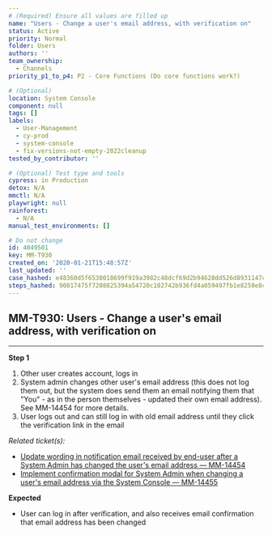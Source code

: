 ```yaml
---
# (Required) Ensure all values are filled up
name: "Users - Change a user's email address, with verification on"
status: Active
priority: Normal
folder: Users
authors: ''
team_ownership:
  - Channels
priority_p1_to_p4: P2 - Core Functions (Do core functions work?)

# (Optional)
location: System Console
component: null
tags: []
labels:
  - User-Management
  - cy-prod
  - system-console
  - fix-versions-not-empty-2022cleanup
tested_by_contributor: ''

# (Optional) Test type and tools
cypress: in Production
detox: N/A
mmctl: N/A
playwright: null
rainforest:
  - N/A
manual_test_environments: []

# Do not change
id: 4049501
key: MM-T930
created_on: '2020-01-21T15:48:57Z'
last_updated: ''
case_hashed: e48360d5f6530018699f919a3982c48dcf69d2b94628dd526d8931147c0af29dde0662bdddedd0911f6e7bd8e7dc485b
steps_hashed: 90817475f7208825394a54720c102742b936fd4a059497fb1e8250e8cda1a2c76b038d03a58c43472b1da40e728c16d8
---
```


<!-- (Auto-generated) Based on frontmatter's "key" and "name" -->

## MM-T930: Users - Change a user's email address, with verification on

---

**Step 1**

1. Other user creates account, logs in
2. System admin changes other user's email address (this does not log them out, but the system does send them an email notifying them that "You" - as in the person themselves - updated their own email address). See MM-14454 for more details.
3. User logs out and can still log in with old email address until they click the verification link in the email

_Related ticket(s):_

- [Update wording in notification email received by end-user after a System Admin has changed the user's email address — MM-14454](https://mattermost.atlassian.net/browse/MM-14454)
- [Implement confirmation modal for System Admin when changing a user's email address via the System Console — MM-14455](https://mattermost.atlassian.net/browse/MM-14455)

**Expected**

- User can log in after verification, and also receives email confirmation that email address has been changed

